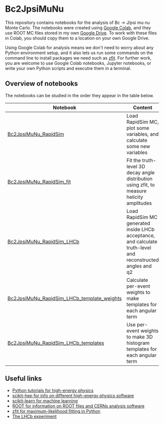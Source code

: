 # Bc2JpsiMuNu
This repository contains notebooks for the analysis of Bc -> J/psi mu nu Monte Carlo. The notebooks were created using [Google Colab](colab.research.google.com), and they use ROOT MC files stored in my own [Google Drive](https://drive.google.com/drive/folders/1Q25PuAGMSjAmTNaOSblGBS0UZ3Z7yk8X?usp=sharing). To work with these files in Colab, you should copy them to a location on your own Google Drive.

Using Google Colab for analysis means we don't need to worry about any Python environment setup, and it also lets us run some commands on the command line to install packages we need such as [zfit](https://zfit.readthedocs.io/en/0.3.6/index.html). For further work, you are welcome to use Google Colab notebooks, Jupyter notebooks, or write your own Python scripts and executre them in a terminal.

## Overview of notebooks

The notebooks can be studied in the order they appear in the table below.

|Notebook |Content|
|-----|--------|
|[Bc2JpsiMuNu_RapidSim](https://github.com/donalrinho/Bc2JpsiMuNu/blob/main/Bc2JpsiMuNu_RapidSim.ipynb)| Load RapidSim MC, plot some variables, and calculate some new variables       |
|[Bc2JpsiMuNu_RapidSim_fit](https://github.com/donalrinho/Bc2JpsiMuNu/blob/main/Bc2JpsiMuNu_RapidSim_fit.ipynb)| Fit the truth-level 3D decay angle distribution using zfit, to measure helicity amplitudes       |
| [Bc2JpsiMuNu_RapidSim_LHCb](https://github.com/donalrinho/Bc2JpsiMuNu/blob/main/Bc2JpsiMuNu_RapidSim_LHCb.ipynb)| Load RapidSim MC generated inside LHCb acceptance, and calculate truth-level and reconstructed angles and q2 |
| [Bc2JpsiMuNu_RapidSim_LHCb_template_weights](https://github.com/donalrinho/Bc2JpsiMuNu/blob/main/Bc2JpsiMuNu_RapidSim_LHCb_template_weights.ipynb) | Calculate per-event weights to make templates for each angular term |
| [Bc2JpsiMuNu_RapidSim_LHCb_templates](https://github.com/donalrinho/Bc2JpsiMuNu/blob/main/Bc2JpsiMuNu_RapidSim_LHCb_templates.ipynb) | Use per-event weights to make 3D histogram templates for each angular term |

## Useful links

* [Python tutorials for high-energy physics](https://hsf-training.github.io/analysis-essentials/python/README.html)
* [scikit-hep for info on different high-energy physics software](https://scikit-hep.org)
* [scikit-learn for machine learning](https://scikit-learn.org)
* [ROOT for information on ROOT files and CERNs analysis software](https://root.cern)
* [zfit for maximum-likelihood fitting in Python](https://zfit.readthedocs.io/en/0.3.6/index.html)
* [The LHCb experiment](https://lhcb-outreach.web.cern.ch/)
